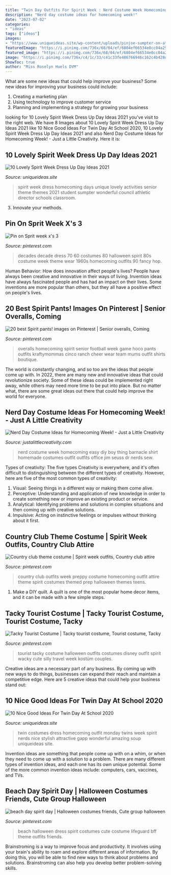 ```yaml
---
title: "Twin Day Outfits For Spirit Week : Nerd Costume Week Homecoming Easy Diy Boy Thing Barnacle Shirt Homemade Costumes Outfit Outfits Office Jim Seuss Dr Nerds Sew"
description: "Nerd day costume ideas for homecoming week!"
date: "2023-07-02"
categories:
- "ideas"
tags: ["ideas"]
images:
- "https://www.uniqueideas.site/wp-content/uploads/pinjoe-sumpter-on-athletic-director-pinterest-spirit-week-1.jpg"
featuredImage: "https://i.pinimg.com/736x/68/04/ef/6804ef66534e0cc04a291c6434e458e3--decade-day-s-hair.jpg"
featured_image: "https://i.pinimg.com/736x/68/04/ef/6804ef66534e0cc04a291c6434e458e3--decade-day-s-hair.jpg"
image: "https://i.pinimg.com/736x/c4/1c/33/c41c33fe486766946c162c4b428d3638.jpg"
ShowToc: true
author: "Miss Roselyn Huels DVM"
---
```



What are some new ideas that could help improve your business?
Some new ideas for improving your business could include: 
1. Creating a marketing plan 
2. Using technology to improve customer service 
3. Planning and implementing a strategy for growing your business 

	

		
looking for 10 Lovely Spirit Week Dress Up Day Ideas 2021 you've visit to the right web. We have 8 Images about 10 Lovely Spirit Week Dress Up Day Ideas 2021 like 10 Nice Good Ideas For Twin Day At School 2020, 10 Lovely Spirit Week Dress Up Day Ideas 2021 and also Nerd Day Costume Ideas for Homecoming Week! - Just a Little Creativity. Here it is:
		
    
## 10 Lovely Spirit Week Dress Up Day Ideas 2021

<img loading=lazy src="https://www.uniqueideas.site/wp-content/uploads/pinjoe-sumpter-on-athletic-director-pinterest-spirit-week-1.jpg" onerror="this.onerror=null;this.src='https://tse1.mm.bing.net/th?id=OIP.E96G7J38u-3nXW8rhT1AdgHaFj&amp;pid=15.1';" alt="10 Lovely Spirit Week Dress Up Day Ideas 2021">

_Source: uniqueideas.site_

>spirit week dress homecoming days unique lovely activities senior theme themes 2021 student sumpter wonderful council athletic director schools classroom. 

	

3. Innovate your methods.

    
## Pin On Sprit Week X&#039;s 3

<img loading=lazy src="https://i.pinimg.com/736x/68/04/ef/6804ef66534e0cc04a291c6434e458e3--decade-day-s-hair.jpg" onerror="this.onerror=null;this.src='https://tse1.mm.bing.net/th?id=OIP.NI3QkwLSkChd1PoyjVX8WwHaDI&amp;pid=15.1';" alt="Pin on Sprit week x&#039;s 3">

_Source: pinterest.com_

>decades decade dress 70 60 costumes 80 halloween spirit 80s costume week theme wear 1960s homecoming outfits 90 fancy hop. 

	

Human Behavior: How does innovation affect people's lives?
People have always been creative and innovative in their ways of living. Invention ideas have always fascinated people and has had an impact on their lives. Some inventions are more popular than others, but they all have a positive effect on people's lives.

    
## 20 Best Spirit Pants! Images On Pinterest | Senior Overalls, Coming

<img loading=lazy src="https://i.pinimg.com/736x/da/08/22/da08227e34695c23e716f76c8938d338--senior-overalls-homecoming-ideas.jpg" onerror="this.onerror=null;this.src='https://tse2.mm.bing.net/th?id=OIP.FSJEztuy2r2E1rfg-3HOAgHaJ4&amp;pid=15.1';" alt="20 best Spirit pants! images on Pinterest | Senior overalls, Coming">

_Source: pinterest.com_

>overalls homecoming spirit senior football week game hoco pants outfits kraftymommas cinco ranch cheer wear team mums outfit shirts boutique. 

	

The world is constantly changing, and so too are the ideas that people come up with. In 2022, there are many new and innovative ideas that could revolutionize society. Some of these ideas could be implemented right away, while others may need more time to be put into place. But no matter what, there are some great ideas out there that could help improve the world for everyone.

    
## Nerd Day Costume Ideas For Homecoming Week! - Just A Little Creativity

<img loading=lazy src="https://www.justalittlecreativity.com/wp-content/uploads/2014/09/nerddaycostume-1.jpg" onerror="this.onerror=null;this.src='https://tse1.mm.bing.net/th?id=OIP.-wb-d7LOewXG7yrIY5-ZFQHaKH&amp;pid=15.1';" alt="Nerd Day Costume Ideas for Homecoming Week! - Just a Little Creativity">

_Source: justalittlecreativity.com_

>nerd costume week homecoming easy diy boy thing barnacle shirt homemade costumes outfit outfits office jim seuss dr nerds sew. 

	

Types of creativity: The five types
Creativity is everywhere, and it's often difficult to distinguishing between the different types of creativity. However, here are five of the most common types of creativity:
1. Visual: Seeing things in a different way or making them come alive.
2. Perceptive: Understanding and application of new knowledge in order to create something new or improve an existing product or service. 
3. Analytical: Identifying problems and solutions in complex situations and then coming up with creative solutions. 
4. Impulsive: Acting on instinctive feelings or impulses without thinking about it first. 

    
## Country Club Theme Costume | Spirit Week Outfits, Country Club Attire

<img loading=lazy src="https://i.pinimg.com/736x/ac/ce/9e/acce9ee2f5d2480f8571bf9ee922b0e9.jpg" onerror="this.onerror=null;this.src='https://tse4.mm.bing.net/th?id=OIP.zLctTelGPpcvHuZFRzwF6QHaJ3&amp;pid=15.1';" alt="Country club theme costume | Spirit week outfits, Country club attire">

_Source: pinterest.com_

>country club outfits week preppy costume homecoming outfit attire theme spirit costumes themed prep halloween themes teens. 

	

1. Make a DIY quilt. A quilt is one of the most popular home decor items, and it can be made with a few simple steps.

    
## Tacky Tourist Costume | Tacky Tourist Costume, Tourist Costume, Tacky

<img loading=lazy src="https://i.pinimg.com/736x/c4/1c/33/c41c33fe486766946c162c4b428d3638.jpg" onerror="this.onerror=null;this.src='https://tse2.mm.bing.net/th?id=OIP.Ov5Fr72NS8tufhjYEj6WiAHaHa&amp;pid=15.1';" alt="Tacky Tourist Costume | Tacky tourist costume, Tourist costume, Tacky">

_Source: pinterest.com_

>tourist tacky costume halloween outfits costumes disney outfit spirit wacky cute silly travel week kostüm couples. 

	

Creative ideas are a necessary part of any business. By coming up with new ways to do things, businesses can expand their reach and maintain a competitive edge. Here are 5 creative ideas that could help your business stand out: 

    
## 10 Nice Good Ideas For Twin Day At School 2020

<img loading=lazy src="https://www.uniqueideas.site/wp-content/uploads/twin-outfit-ideas-for-a-twin-day-schoonenkenthe23s-soup-1.jpg" onerror="this.onerror=null;this.src='https://tse3.mm.bing.net/th?id=OIP.ZepTZQ-HPYTJpmi_6E1s-wHaJ4&amp;pid=15.1';" alt="10 Nice Good Ideas For Twin Day At School 2020">

_Source: uniqueideas.site_

>twin costumes dress homecoming outfit monday twins week spirit nerds nice stylish attractive gapp wonderful amazing soup uniqueideas site. 

	

Invention ideas are something that people come up with on a whim, or when they need to come up with a solution to a problem. There are many different types of invention ideas, and each one has its own unique potential. Some of the more common invention ideas include: computers, cars, vaccines, and TVs.

    
## Beach Day Spirit Day | Halloween Costumes Friends, Cute Group Halloween

<img loading=lazy src="https://i.pinimg.com/736x/d2/65/f6/d265f6b7a79c2a032cc0b4185ff14c9b.jpg" onerror="this.onerror=null;this.src='https://tse3.mm.bing.net/th?id=OIP.PXKHeAZOT-3Flke2I4Ea0QHaJ3&amp;pid=15.1';" alt="beach day spirit day | Halloween costumes friends, Cute group halloween">

_Source: pinterest.com_

>beach halloween dress spirit costumes cute costume lifeguard bff theme outfits friends. 

	

Brainstroming is a way to improve focus and productivity. It involves using your brain's ability to roam and explore different areas of information. By doing this, you will be able to find new ways to think about problems and solutions. Brainstroming can also help you develop better problem-solving skills.

